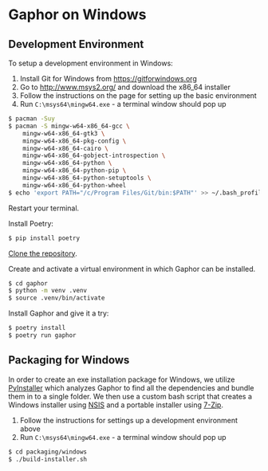 # Gaphor on Windows

## Development Environment

To setup a development environment in Windows:
1) Install Git for Windows from https://gitforwindows.org
1) Go to http://www.msys2.org/ and download the x86_64 installer
1) Follow the instructions on the page for setting up the basic environment
1) Run `C:\msys64\mingw64.exe` - a terminal window should pop up

```bash
$ pacman -Suy
$ pacman -S mingw-w64-x86_64-gcc \
    mingw-w64-x86_64-gtk3 \
    mingw-w64-x86_64-pkg-config \
    mingw-w64-x86_64-cairo \
    mingw-w64-x86_64-gobject-introspection \
    mingw-w64-x86_64-python \
    mingw-w64-x86_64-python-pip \
    mingw-w64-x86_64-python-setuptools \
    mingw-w64-x86_64-python-wheel
$ echo 'export PATH="/c/Program Files/Git/bin:$PATH"' >> ~/.bash_profile
```

Restart your terminal.

Install Poetry:

```bash
$ pip install poetry
```

[Clone the
repository](https://help.github.com/en/github/creating-cloning-and-archiving-repositories/cloning-a-repository).

Create and activate a virtual environment in which Gaphor can be installed.
```bash
$ cd gaphor
$ python -m venv .venv
$ source .venv/bin/activate
```

Install Gaphor and give it a try:

```bash
$ poetry install
$ poetry run gaphor
```

## Packaging for Windows

In order to create an exe installation package for Windows, we utilize
[PyInstaller](https://pyinstaller.org) which analyzes Gaphor to find all the
dependencies and bundle them in to a single folder. We then use a custom bash
script that creates a Windows installer using
[NSIS](https://nsis.sourceforge.io/Main_Page) and a portable installer using
[7-Zip](https://www.7-zip.org).

1. Follow the instructions for settings up a development environment above
1. Run ``C:\msys64\mingw64.exe`` - a terminal window should pop up
```bash
$ cd packaging/windows
$ ./build-installer.sh
```
